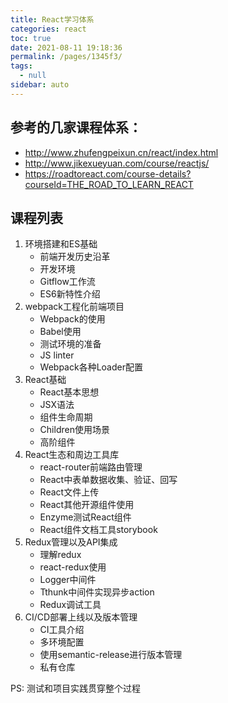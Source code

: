 ```yaml
---
title: React学习体系
categories: react
toc: true
date: 2021-08-11 19:18:36
permalink: /pages/1345f3/
tags: 
  - null
sidebar: auto
---
```


## 参考的几家课程体系：

- http://www.zhufengpeixun.cn/react/index.html 
- http://www.jikexueyuan.com/course/reactjs/
- https://roadtoreact.com/course-details?courseId=THE_ROAD_TO_LEARN_REACT

## 课程列表

  1. 环境搭建和ES基础
      - 前端开发历史沿革
      - 开发环境
      - Gitflow工作流
      - ES6新特性介绍
  2. webpack工程化前端项目
      - Webpack的使用
      - Babel使用
      - 测试环境的准备
      - JS linter
      - Webpack各种Loader配置
  3. React基础
      - React基本思想
      - JSX语法
      - 组件生命周期
      - Children使用场景
      - 高阶组件
  4. React生态和周边工具库
      - react-router前端路由管理
      - React中表单数据收集、验证、回写
      - React文件上传
      - React其他开源组件使用
      - Enzyme测试React组件
      - React组件文档工具storybook
  5. Redux管理以及API集成
      - 理解redux
      - react-redux使用
      - Logger中间件
      - Tthunk中间件实现异步action
      - Redux调试工具
  6. CI/CD部署上线以及版本管理
      - CI工具介绍
      - 多环境配置
      - 使用semantic-release进行版本管理
      - 私有仓库

PS: 测试和项目实践贯穿整个过程